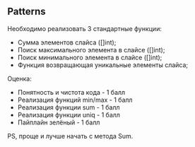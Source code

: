 ## Patterns

Необходимо реализовать 3 стандартные функции:
- Сумма элементов слайса ([]int);
- Поиск максимального элемента в слайсе ([]int);
- Поиск минимального элемента в слайсе ([]int);
- Функция возвращающая уникальные элементы слайса;

Оценка:
- Понятность и чистота кода - 1 балл
- Реализация функций min/max - 1 балл
- Реализация функции sum - 1 балл
- Реализация функции uniq - 1 балл
- Пайплайн зелёный - 1 балл

PS, проще и лучше начать с метода Sum.
